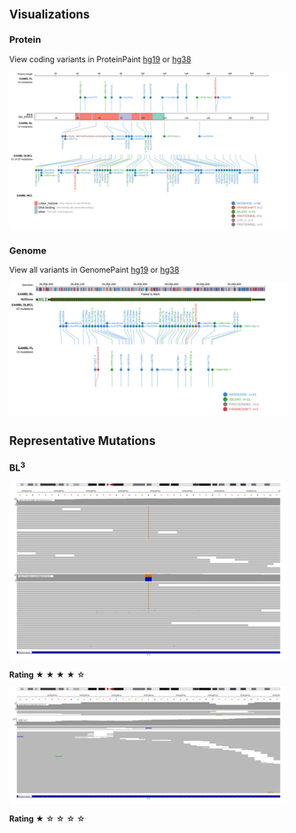## Visualizations
### Protein
View coding variants in ProteinPaint [hg19](https://morinlab.github.io/LLMPP/GAMBL/HIST1H1C_protein.html)  or [hg38](https://morinlab.github.io/LLMPP/GAMBL/HIST1H1C_protein_hg38.html)

![](images/proteinpaint/HIST1H1C_NM_005319.svg)

### Genome
View all variants in GenomePaint [hg19](https://morinlab.github.io/LLMPP/GAMBL/HIST1H1C.html)  or [hg38](https://morinlab.github.io/LLMPP/GAMBL/HIST1H1C_hg38.html)

![](images/proteinpaint/HIST1H1C.svg)



## Representative Mutations

### BL<sup>3</sup>
![](primary/Panea_HIST1H1c_1.svg)

**Rating**
&starf; &starf; &starf; &starf; &star;

![](primary/Panea_HIST1H1C_2.svg)


**Rating**
&starf; &star; &star; &star; &star;


